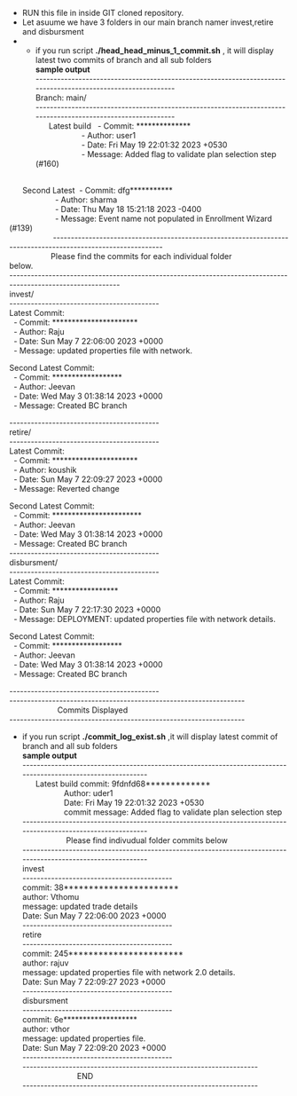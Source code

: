 - RUN this file in inside GIT cloned repository.<br>
- Let asuume we have 3 folders in our main branch namer invest,retire and disbursment<br>
- - if you run script **./head_head_minus_1_commit.sh** , it will display latest two commits of branch and all sub folders <br>
__sample output__<br>
-------------------------------------------------------------------------------------------------------------<br>
Branch: main/ <br>
-------------------------------------------------------------------------------------------------------------<br>
      Latest build   - Commit: ************** <br>
                     - Author: user1<br>
                     - Date: Fri May 19 22:01:32 2023 +0530 <br>
                     - Message: Added flag to validate plan selection step (#160) <br>                

      Second Latest  - Commit: dfg*********** <br>
                     - Author: sharma <br>
                     - Date: Thu May 18 15:21:18 2023 -0400  <br>
                     - Message: Event name not populated in Enrollment Wizard (#139)  <br>                   
------------------------------------------------------------------------------------------------------------- <br>
                   Please find the commits for each individual folder below.                                 <br>
------------------------------------------------------------------------------------------------------------- <br>
invest/ <br>
------------------------------------------ <br>
Latest Commit: <br>
  - Commit: ********************** <br>
  - Author: Raju <br>
  - Date: Sun May 7 22:06:00 2023 +0000 <br>
  - Message: updated properties file with network. <br>

Second Latest Commit: <br>
  - Commit: ****************** <br>
  - Author: Jeevan <br>
  - Date: Wed May 3 01:38:14 2023 +0000 <br>
  - Message: Created BC branch <br>

------------------------------------------ <br>
retire/ <br>
------------------------------------------ <br>
Latest Commit: <br>
  - Commit: ********************** <br>
  - Author: koushik <br>
  - Date: Sun May 7 22:09:27 2023 +0000 <br>
  - Message: Reverted change <br>

Second Latest Commit: <br>
  - Commit: *********************** <br>
  - Author: Jeevan <br>
  - Date: Wed May 3 01:38:14 2023 +0000 <br>
  - Message: Created BC branch <br>
------------------------------------------ <br>
disbursment/ <br>
------------------------------------------ <br>
Latest Commit: <br>
  - Commit: ***************** <br>
  - Author: Raju <br>
  - Date: Sun May 7 22:17:30 2023 +0000 <br>
  - Message: DEPLOYMENT: updated properties file with network details. <br>

Second Latest Commit: <br>
  - Commit: ****************** <br>
  - Author: Jeevan <br>
  - Date: Wed May 3 01:38:14 2023 +0000 <br>
  - Message: Created BC branch <br>

------------------------------------------ <br>
------------------------------------------------------------------ <br>
                      Commits Displayed                           <br>
------------------------------------------------------------------ <br>


- if you run script **./commit_log_exist.sh** ,it will display latest commit of branch and all sub folders<br>
__sample output__ <br>
------------------------------------------------------------------------------------------------------------- <br>
      Latest build commit: 9fdnfd68************* <br>
                   Author: uder1 <br>
                   Date: Fri May 19 22:01:32 2023 +0530 <br>
                   commit message: Added flag to validate plan selection step<br>
------------------------------------------------------------------------------------------------------------- <br>
                    Please find indivudual folder commits below <br>
------------------------------------------------------------------------------------------------------------- <br>
invest <br>
------------------------------------------ <br>
commit: 38*********************** <br>
author: Vthomu <br>
message: updated trade details <br>
Date: Sun May 7 22:06:00 2023 +0000 <br>
------------------------------------------ <br>
retire <br>
------------------------------------------ <br>
commit: 245*********************** <br>
author: rajuv <br>
message: updated properties file with network 2.0 details. <br>
Date: Sun May 7 22:09:27 2023 +0000 <br>
------------------------------------------ <br>
disbursment <br>
------------------------------------------ <br>
commit: 6e******************* <br>
author: vthor <br>
message: updated properties file. <br>
Date: Sun May 7 22:09:20 2023 +0000 <br>
------------------------------------------ <br>
------------------------------------------------------------------ <br>
                         END <br>
------------------------------------------------------------------ <br>
